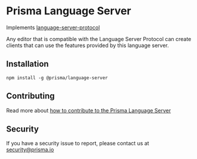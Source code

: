 # Prisma Language Server

Implements [language-server-protocol](https://github.com/Microsoft/language-server-protocol)

Any editor that is compatible with the Language Server Protocol can create clients that can use the features provided by this language server.

## Installation

```
npm install -g @prisma/language-server
```

## Contributing

Read more about [how to contribute to the Prisma Language Server](./CONTRIBUTING.md)

## Security

If you have a security issue to report, please contact us at [security@prisma.io](mailto:security@prisma.io?subject=[GitHub]%20Prisma%202%20Security%20Report%20VSCode)
